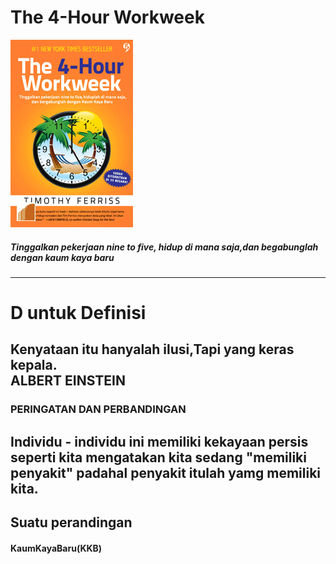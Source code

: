 # The 4-Hour Workweek


                       
![Flux Explained](https://raw.githubusercontent.com/xeyzo/in-60-seconds/master/the-4-hour-workweek.gif)
##### Tinggalkan pekerjaan nine to five, hidup di mana saja,dan begabunglah dengan kaum kaya baru

---
# D untuk Definisi
   Kenyataan itu hanyalah ilusi,Tapi yang keras kepala.   
   ALBERT EINSTEIN 
---
### PERINGATAN DAN PERBANDINGAN


Individu - individu ini memiliki kekayaan persis seperti kita mengatakan kita sedang "memiliki penyakit" padahal
penyakit itulah  yamg memiliki kita.
---
## Suatu perandingan 
#### KaumKayaBaru(KKB)
